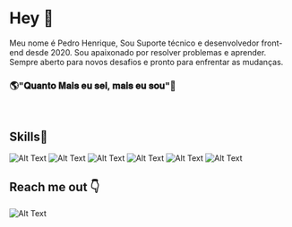 # Hey 👋
Meu nome é Pedro Henrique, Sou Suporte técnico e desenvolvedor front-end desde 2020.
Sou apaixonado por resolver problemas e aprender. Sempre aberto para novos desafios e pronto para enfrentar as mudanças.
<br>
### 🌎"𝐐𝐮𝐚𝐧𝐭𝐨 𝐌𝐚𝐢𝐬 𝐞𝐮 𝐬𝐞𝐢, 𝐦𝐚𝐢𝐬 𝐞𝐮 𝐬𝐨𝐮"🧠
<br>


## Skills🚀
![Alt Text](https://img.shields.io/badge/HTML-239120?style=for-the-badge&logo=html5&logoColor=white)
![Alt Text](https://img.shields.io/badge/HTML5-E34F26?style=for-the-badge&logo=html5&logoColor=white)
![Alt Text](https://img.shields.io/badge/CSS-239120?&style=for-the-badge&logo=css3&logoColor=white)
![Alt Text](https://img.shields.io/badge/CSS3-1572B6?style=for-the-badge&logo=css3&logoColor=white)
![Alt Text](https://img.shields.io/badge/Bootstrap-563D7C?style=for-the-badge&logo=bootstrap&logoColor=white)
![Alt Text](https://img.shields.io/badge/JavaScript-F7DF1E?style=for-the-badge&logo=javascript&logoColor=black)


## Reach me out 👇
![Alt Text](https://img.shields.io/badge/Instagram-E4405F?style=for-the-badge&logo=instagram&logoColor=white)

<!---
Peedrohenrique/Peedrohenrique is a ✨ special ✨ repository because its `README.md` (this file) appears on your GitHub profile.
You can click the Preview link to take a look at your changes.
--->
